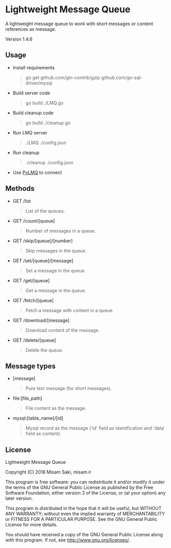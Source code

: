 # Lightweight Message Queue

A lightweight message queue to work with short messages or content references as message.

Version 1.4.6

## Usage
- Install requirements
    > go get github.com/gin-contrib/gzip github.com/go-sql-driver/mysql
- Build server code
    > go build ./LMQ.go
- Build cleanup code
    > go build ./cleanup.go
- Run LMQ server
    > ./LMQ ./config.json
- Run cleanup
    > ./cleanup ./config.json

- Use [PyLMQ](https://github.com/misamplus/PyLMQ) to connect

## Methods

- GET /list
    > List of the queues.

- GET /count/[queue]
	> Number of messages in a queue.

- GET /skip/[queue]/[number]
	> Skip messages in the queue.

- GET /set/[queue]/[message]
	> Set a message in the queue.

- GET /get/[queue]
	> Get a message in the queue.

- GET /fetch/[queue]
	> Fetch a message with content in a queue.

- GET /download/[message]
	> Download content of the message.

- GET /delete/[queue]
	> Delete the queue.

## Message types

- [message]
    > Pure text message (for short messages).

- file:[file_path]
	> File content as the message.

- mysql:[table_name]/[id]
	> Mysql record as the message ('id' field as identification and 'data' field as content).
	
## License

Lightweight Message Queue

Copyright (C) 2018  Misam Saki, misam.ir

This program is free software: you can redistribute it and/or modify
it under the terms of the GNU General Public License as published by
the Free Software Foundation, either version 3 of the License, or
(at your option) any later version.

This program is distributed in the hope that it will be useful,
but WITHOUT ANY WARRANTY; without even the implied warranty of
MERCHANTABILITY or FITNESS FOR A PARTICULAR PURPOSE.  See the
GNU General Public License for more details.

You should have received a copy of the GNU General Public License
along with this program.  If not, see <http://www.gnu.org/licenses/>.
